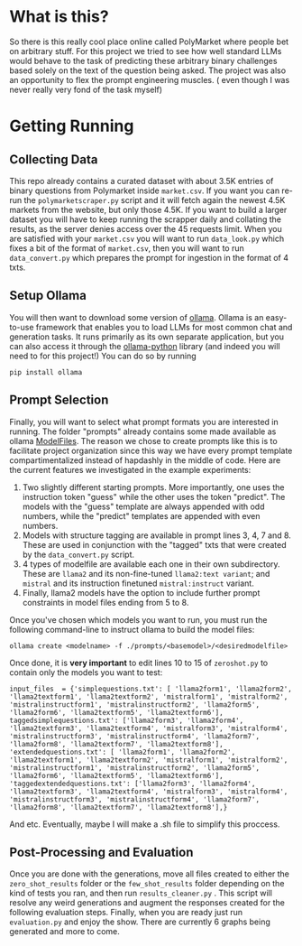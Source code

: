 # What is this?

So there is this really cool place online called PolyMarket where people bet on arbitrary stuff. For this project we tried to see how well standard LLMs would behave to the task of predicting these arbitrary binary challenges based solely on the text of the question being asked.
The project was also an opportunity to flex the prompt engineering muscles. ( even though I was never really very fond of the task myself)


# Getting Running
## Collecting Data
This repo already contains a curated dataset with about 3.5K entries of binary questions from Polymarket inside `market.csv`. If you want you can re-run the `polymarketscraper.py` script and it will fetch again the newest 4.5K markets from the website, but only those 4.5K. If you want to build a larger dataset you will have to keep running the scrapper daily and collating the results, as the server denies access over the 45 requests limit.
When you are satisfied with your `market.csv` you will want to run `data_look.py` which fixes a bit of the format of `market.csv`, then you will want to run `data_convert.py` which prepares the prompt for ingestion in the format of 4 txts.

## Setup Ollama

You will then want to download some version of [ollama](https://ollama.ai/).
Ollama is an easy-to-use framework that enables you to load LLMs for most common chat and generation tasks. It runs primarily as its own separate application, but you can also access it through the [ollama-python](https://github.com/ollama/ollama-python) library (and indeed you will need to for this project!)
You can do so by running

    pip install ollama

## Prompt Selection
Finally, you will want to select what prompt formats you are interested in running. The folder "prompts" already contains some made available as ollama [ModelFiles](https://github.com/ollama/ollama/blob/main/docs/modelfile.md). The reason we chose to create prompts like this is to facilitate project organization since this way we have every prompt template compartimentalized instead of hapdashly in the middle of code.
Here are the current features we investigated in the example experiments:

 1. Two slightly different starting prompts. More importantly, one uses the instruction token "guess" while the other uses the token "predict". The models with the "guess" template are always appended with odd numbers, while the "predict" templates are appended with even numbers.
 2. Models with structure tagging are available in prompt lines 3, 4, 7 and 8. These are used in conjunction with the "tagged" txts that were created by the `data_convert.py` script.
 3. 4 types of modelfile are available each one in their own subdirectory. These are `llama2` and its non-fine-tuned `llama2:text variant`; and `mistral` and its instruction finetuned `mistral:instruct` variant.
 4. Finally, llama2 models have the option to include further prompt constraints in model files ending from 5 to 8.
 
 Once you've chosen which models you want to run, you must run the following command-line to instruct ollama to build the model files:
 

    ollama create <modelname> -f ./prompts/<basemodel>/<desiredmodelfile>

Once done, it is **very important** to edit lines 10 to 15 of `zeroshot.py` to contain only the models you want to test:

    input_files  = {'simplequestions.txt': [ 'llama2form1', 'llama2form2', 'llama2textform1', 'llama2textform2', 'mistralform1', 'mistralform2', 'mistralinstructform1', 'mistralinstructform2', 'llama2form5', 'llama2form6', 'llama2textform5', 'llama2textform6'],
    taggedsimplequestions.txt': ['llama2form3', 'llama2form4', 'llama2textform3', 'llama2textform4', 'mistralform3', 'mistralform4', 'mistralinstructform3', 'mistralinstructform4', 'llama2form7', 'llama2form8', 'llama2textform7', 'llama2textform8'],
    'extendedquestions.txt': [ 'llama2form1', 'llama2form2', 'llama2textform1', 'llama2textform2', 'mistralform1', 'mistralform2', 'mistralinstructform1', 'mistralinstructform2', 'llama2form5', 'llama2form6', 'llama2textform5', 'llama2textform6'],
    'taggedextendedquestions.txt': ['llama2form3', 'llama2form4', 'llama2textform3', 'llama2textform4', 'mistralform3', 'mistralform4', 'mistralinstructform3', 'mistralinstructform4', 'llama2form7', 'llama2form8', 'llama2textform7', 'llama2textform8'],}

 And etc.
 Eventually, maybe I will make a .sh file to simplify this proccess.
## Post-Processing and Evaluation
Once you are done with the generations, move all files created to either the `zero_shot_results` folder or the `few_shot_results` folder depending on the kind of tests you ran, and then run `results_cleaner.py` . This script will resolve any weird generations and augment the responses created for the following evaluation steps.
Finally, when you are ready just run `evaluation.py` and enjoy the show. There are currently 6 graphs being generated and more to come.
